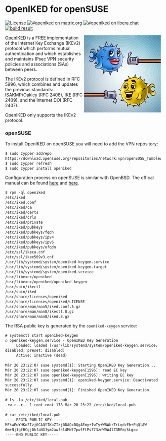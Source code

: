 # OpenIKED for openSUSE

[![License](https://img.shields.io/github/license/alexander-naumov/openiked-opensuse)](https://github.com/alexander-naumov/openiked-opensuse/LICENSE)
[![#openiked on matrix.org](https://img.shields.io/badge/matrix-%23openiked-blue)](https://app.element.io/#/room/#openiked:matrix.org)
[![#openiked on libera.chat](https://img.shields.io/badge/IRC-%23openiked-blue)](https://kiwiirc.com/nextclient/irc.libera.chat/#openiked)
[![build result](https://build.opensuse.org/projects/network:vpn/packages/openiked/badge.svg?type=percent)](https://build.opensuse.org/package/show/network:vpn/openiked)

<img align="right" src="openiked.png" height="250">

[OpenIKED](https://www.openiked.org) is a FREE implementation of the
Internet Key Exchange (IKEv2) protocol which performs mutual authentication
and which establishes and maintains IPsec VPN security policies
and associations (SAs) between peers.

The IKEv2 protocol is defined in RFC 5996, which combines and updates the previous
standards: ISAKMP/Oakley (RFC 2408), IKE (RFC 2409), and the Internet DOI (RFC 2407).

OpenIKED only supports the IKEv2 protocol.

### openSUSE

To install OpenIKED on openSUSE you will need to add the VPN repository:
```
$ sudo zypper addrepo https://download.opensuse.org/repositories/network:vpn/openSUSE_Tumbleweed/network:vpn.repo
$ sudo zypper refresh
$ sudo zypper install openiked
```
Configuration process on openSUSE is similar with OpenBSD.
The offical manual can be found [here](https://www.openbsd.org/faq/faq17.html) and [here](https://man.openbsd.org/iked).

```
$ rpm -ql openiked
/etc/iked
/etc/iked.conf
/etc/iked/ca
/etc/iked/certs
/etc/iked/crls
/etc/iked/private
/etc/iked/pubkeys
/etc/iked/pubkeys/fqdn
/etc/iked/pubkeys/ipv4
/etc/iked/pubkeys/ipv6
/etc/iked/pubkeys/ufqdn
/etc/ssl/ikeca.cnf
/etc/ssl/ikex509v3.cnf
/usr/lib/systemd/system/openiked-keygen.service
/usr/lib/systemd/system/openiked-keygen.target
/usr/lib/systemd/system/openiked.service
/usr/libexec/openiked
/usr/libexec/openiked/openiked-keygen
/usr/sbin/ikectl
/usr/sbin/iked
/usr/share/licenses/openiked
/usr/share/licenses/openiked/LICENSE
/usr/share/man/man5/iked.conf.5.gz
/usr/share/man/man8/ikectl.8.gz
/usr/share/man/man8/iked.8.gz
```

The RSA public key is generated by the ```openiked-keygen``` service:
```
# systemctl start openiked-keygen
○ openiked-keygen.service - OpenIKED Key Generation
     Loaded: loaded (/usr/lib/systemd/system/openiked-keygen.service; disabled; preset: disabled)
     Active: inactive (dead)

Mär 20 23:22:07 suse systemd[1]: Starting OpenIKED Key Generation...
Mär 20 23:22:07 suse openiked-keygen[1596]: read EC key
Mär 20 23:22:07 suse openiked-keygen[1596]: writing EC key
Mär 20 23:22:07 suse systemd[1]: openiked-keygen.service: Deactivated successfully.
Mär 20 23:22:07 suse systemd[1]: Finished OpenIKED Key Generation.

# ls -la /etc/iked/local.pub
-rw-r--r-- 1 root root 178 Mär 20 23:22 /etc/iked/local.pub

# cat /etc/iked/local.pub
-----BEGIN PUBLIC KEY-----
MFkwEwYHKoZIzj0CAQYIKoZIzj0DAQcDQgAEmy+IwTy+W8WbrTrLqdzEh+PqQlAW
0m+Nj1gfBCgj0kfaNGJym2awfsl4MNf7pwfFtPsZ73znW9W4lZ3REm/kLg==
-----END PUBLIC KEY-----
```

